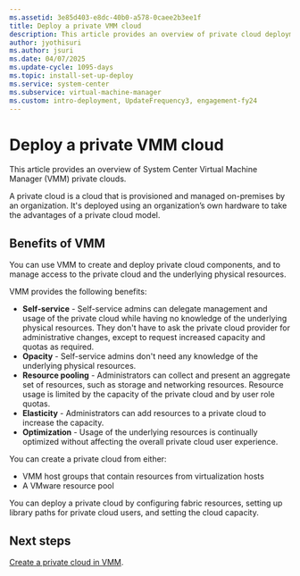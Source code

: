 ```yaml
---
ms.assetid: 3e85d403-e8dc-40b0-a578-0caee2b3ee1f
title: Deploy a private VMM cloud
description: This article provides an overview of private cloud deployment in VMM
author: jyothisuri
ms.author: jsuri
ms.date: 04/07/2025
ms.update-cycle: 1095-days
ms.topic: install-set-up-deploy
ms.service: system-center
ms.subservice: virtual-machine-manager
ms.custom: intro-deployment, UpdateFrequency3, engagement-fy24
---
```


# Deploy a private VMM cloud

This article provides an overview of System Center Virtual Machine Manager (VMM) private clouds.

A private cloud is a cloud that is provisioned and managed on-premises by an organization. It's deployed using an organization’s own hardware to take the advantages of a private cloud model.

## Benefits of VMM

You can use VMM to create and deploy private cloud components, and to manage access to the private cloud and the underlying physical resources.

VMM provides the following benefits:

- **Self-service** - Self-service admins can delegate management and usage of the private cloud while having no knowledge of the underlying physical resources. They don't have to ask the private cloud provider for administrative changes, except to request increased capacity and quotas as required.
- **Opacity** - Self-service admins don't need any knowledge of the underlying physical resources.
- **Resource pooling** - Administrators can collect and present an aggregate set of resources, such as storage and networking resources. Resource usage is limited by the capacity of the private cloud and by user role quotas.
- **Elasticity** - Administrators can add resources to a private cloud to increase the capacity.
- **Optimization** - Usage of the underlying resources is continually optimized without affecting the overall private cloud user experience.

You can create a private cloud from either:

- VMM host groups that contain resources from virtualization hosts
- A VMware resource pool

You can deploy a private cloud by configuring fabric resources, setting up library paths for private cloud users, and setting the cloud capacity.

## Next steps

[Create a private cloud in VMM](cloud-create.md).
